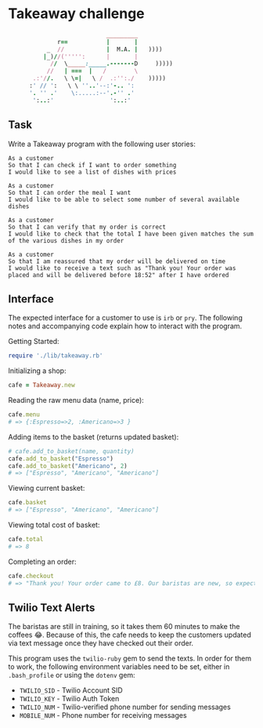 # Takeaway challenge

```ruby
                            _________
              r==           |       |
           _  //            |  M.A. |   ))))
          |_)//(''''':      |       |
            //  \_____:_____.-------D     )))))
           //   | ===  |   /        \
       .:'//.   \ \=|   \ /  .:'':./    )))))
      :' // ':   \ \ ''..'--:'-.. ':
      '. '' .'    \:.....:--'.-'' .'
       ':..:'                ':..:'

 ```

## Task
Write a Takeaway program with the following user stories:

```
As a customer
So that I can check if I want to order something
I would like to see a list of dishes with prices

As a customer
So that I can order the meal I want
I would like to be able to select some number of several available dishes

As a customer
So that I can verify that my order is correct
I would like to check that the total I have been given matches the sum of the various dishes in my order

As a customer
So that I am reassured that my order will be delivered on time
I would like to receive a text such as "Thank you! Your order was placed and will be delivered before 18:52" after I have ordered
```

## Interface
The expected interface for a customer to use is `irb` or `pry`. The following notes and accompanying code explain how to interact with the program.

Getting Started:
```ruby
require './lib/takeaway.rb'
```

Initializing a shop:
```ruby
cafe = Takeaway.new
```

Reading the raw menu data (name, price):
```ruby
cafe.menu
# => {:Espresso=>2, :Americano=>3 }
```

Adding items to the basket (returns updated basket):
```ruby
# cafe.add_to_basket(name, quantity)
cafe.add_to_basket("Espresso")
cafe.add_to_basket("Americano", 2)
# => ["Espresso", "Americano", "Americano"]
```

Viewing current basket:
```ruby
cafe.basket
# => ["Espresso", "Americano", "Americano"]
```

Viewing total cost of basket:
```ruby
cafe.total
# => 8
```

Completing an order:
```ruby
cafe.checkout
# => "Thank you! Your order came to £8. Our baristas are new, so expect your drinks at 03:49pm
```

## Twilio Text Alerts
The baristas are still in training, so it takes them 60 minutes to make the coffees :joy:. Because of this, the cafe needs to keep the customers updated via text message once they have checked out their order.

This program uses the `twilio-ruby` gem to send the texts. In order for them to work, the following environment variables need to be set, either in `.bash_profile` or using the `dotenv` gem:
- `TWILIO_SID` - Twilio Account SID
- `TWILIO_KEY` - Twilio Auth Token
- `TWILIO_NUM` - Twilio-verified phone number for sending messages
- `MOBILE_NUM` - Phone number for receiving messages
